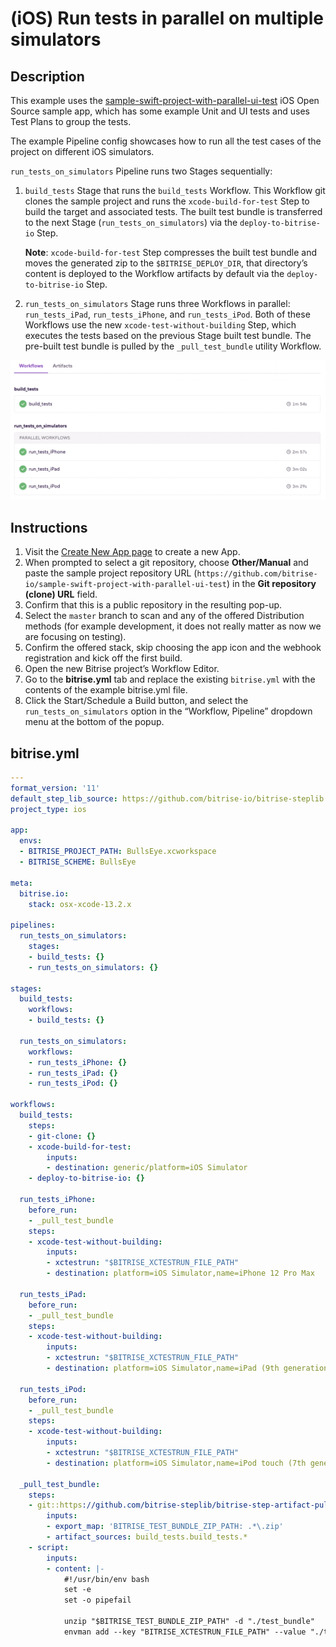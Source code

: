 # (iOS) Run tests in parallel on multiple simulators

## Description

This example uses the [sample-swift-project-with-parallel-ui-test](https://github.com/bitrise-io/sample-swift-project-with-parallel-ui-test) iOS Open Source sample app, which has some example Unit and UI tests and uses Test Plans to group the tests.

The example Pipeline config showcases how to run all the test cases of the project on different iOS simulators.

`run_tests_on_simulators` Pipeline runs two Stages sequentially:
1. `build_tests` Stage that runs the `build_tests` Workflow. This Workflow git clones the sample project and runs the `xcode-build-for-test` Step to build the target and associated tests. The built test bundle is transferred to the next Stage (`run_tests_on_simulators`) via the `deploy-to-bitrise-io` Step.

    **Note**: `xcode-build-for-test` Step compresses the built test bundle and moves the generated zip to the `$BITRISE_DEPLOY_DIR`, that directory’s content is deployed to the Workflow artifacts by default via the `deploy-to-bitrise-io` Step.
 
2. `run_tests_on_simulators` Stage runs three Workflows in parallel: `run_tests_iPad`, `run_tests_iPhone`, and `run_tests_iPod`. Both of these Workflows use the new `xcode-test-without-building` Step, which executes the tests based on the previous Stage built test bundle. The pre-built test bundle is pulled by the `_pull_test_bundle` utility Workflow.

![A screenshot of the example Pipeline in Bitrise's web UI](./ios-run-tests-in-parallel-on-multiple-simulators.png)

## Instructions

1. Visit the [Create New App page](https://app.bitrise.io/apps/add) to create a new App.
2. When prompted to select a git repository, choose **Other/Manual** and paste the sample project repository URL (`https://github.com/bitrise-io/sample-swift-project-with-parallel-ui-test`) in the **Git repository (clone) URL** field.
3. Confirm that this is a public repository in the resulting pop-up.
4. Select the `master` branch to scan and any of the offered Distribution methods (for example development, it does not really matter as now we are focusing on testing).
5. Confirm the offered stack, skip choosing the app icon and the webhook registration and kick off the first build.
6. Open the new Bitrise project’s Workflow Editor. 
7. Go to the **bitrise.yml** tab and replace the existing `bitrise.yml` with the contents of the example bitrise.yml file.
8. Click the Start/Schedule a Build button, and select the `run_tests_on_simulators` option in the “Workflow, Pipeline” dropdown menu at the bottom of the popup.
    

## bitrise.yml

```yaml
---
format_version: '11'
default_step_lib_source: https://github.com/bitrise-io/bitrise-steplib.git
project_type: ios

app:
  envs:
  - BITRISE_PROJECT_PATH: BullsEye.xcworkspace
  - BITRISE_SCHEME: BullsEye

meta:
  bitrise.io:
    stack: osx-xcode-13.2.x

pipelines:
  run_tests_on_simulators:
    stages:
    - build_tests: {}
    - run_tests_on_simulators: {}

stages:
  build_tests:
    workflows:
    - build_tests: {}

  run_tests_on_simulators:
    workflows:
    - run_tests_iPhone: {}
    - run_tests_iPad: {}
    - run_tests_iPod: {}

workflows:
  build_tests:
    steps:
    - git-clone: {}
    - xcode-build-for-test:
        inputs:
        - destination: generic/platform=iOS Simulator
    - deploy-to-bitrise-io: {}

  run_tests_iPhone:
    before_run:
    - _pull_test_bundle
    steps:
    - xcode-test-without-building:
        inputs:
        - xctestrun: "$BITRISE_XCTESTRUN_FILE_PATH"
        - destination: platform=iOS Simulator,name=iPhone 12 Pro Max

  run_tests_iPad:
    before_run:
    - _pull_test_bundle
    steps:
    - xcode-test-without-building:
        inputs:
        - xctestrun: "$BITRISE_XCTESTRUN_FILE_PATH"
        - destination: platform=iOS Simulator,name=iPad (9th generation)

  run_tests_iPod:
    before_run:
    - _pull_test_bundle
    steps:
    - xcode-test-without-building:
        inputs:
        - xctestrun: "$BITRISE_XCTESTRUN_FILE_PATH"
        - destination: platform=iOS Simulator,name=iPod touch (7th generation)

  _pull_test_bundle:
    steps:
    - git::https://github.com/bitrise-steplib/bitrise-step-artifact-pull.git@main:
        inputs:
        - export_map: 'BITRISE_TEST_BUNDLE_ZIP_PATH: .*\.zip'
        - artifact_sources: build_tests.build_tests.*
    - script:
        inputs:
        - content: |-
            #!/usr/bin/env bash
            set -e
            set -o pipefail

            unzip "$BITRISE_TEST_BUNDLE_ZIP_PATH" -d "./test_bundle"
            envman add --key "BITRISE_XCTESTRUN_FILE_PATH" --value "./test_bundle/BullsEye_FullTests_iphonesimulator15.2-arm64-x86_64.xctestrun"
```
